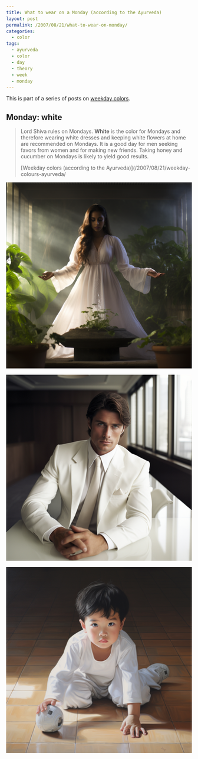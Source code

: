 ```yaml
---
title: What to wear on a Monday (according to the Ayurveda)
layout: post
permalink: /2007/08/21/what-to-wear-on-monday/
categories:
  - color
tags:
  - ayurveda
  - color
  - day
  - theory
  - week
  - monday
---
```


This is part of a series of posts on [weekday colors](/tag/ayurveda/).

## Monday: white

> Lord Shiva rules on Mondays. <strong>White</strong> is the color for Mondays and therefore wearing white dresses and keeping white flowers at home are recommended on Mondays. It is a good day for men seeking favors from women and for making new friends. Taking honey and cucumber on Mondays is likely to yield good results. 
> 
> [Weekday colors (according to the Ayurveda)](/2007/08/21/weekday-colours-ayurveda/

![woman wearing white dress](/wp-content/uploads/2007/08/pforret_woman_wearing_white_dress_ayurveda_604012e4-44cb-4ce4-a36d-2e9c69dec4ea.png)

![man wearing white suit](/wp-content/uploads/2007/08/pforret_man_wearing_white_suit_business_serious_meeting_room_of_5f4a036c-45d1-42a1-9783-7362173d3088.png)

![kid dressed in white](/wp-content/uploads/2007/08/pforret_asian_kid_playing_on_the_floor_dressed_in_all_white_pho_4578ef65-87fc-48aa-b7df-37f8a3e1a6de.png)